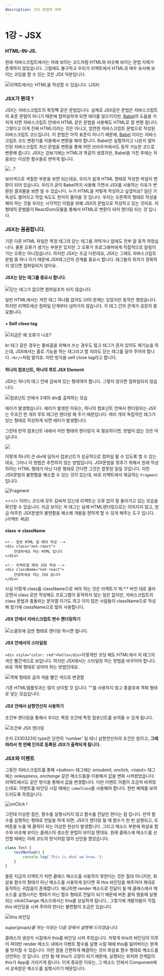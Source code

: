 ```yaml
---
description: JSX 문법에 대해
---
```


# 1강 - JSX

### HTML-IN-JS.

원래 자바스크립트에서는 아래 보이는 코드처럼 HTML와 비슷해 보이는 문법 자체가 존재하지 않았습니다. 그럼에도 불구하고 우리가 리액트에서 HTML과 매우 유사해 보이는 코딩을 할 수 있는 것은 JSX 덕분입니다.

![&#xB9AC;&#xC561;&#xD2B8;&#xC5D0;&#xC11C;&#xB294; HTML&#xC744; &#xC791;&#xC131;&#xD560; &#xC218; &#xC788;&#xC2B5;&#xB2C8;&#xB2E4;. \(JSX\)](.gitbook/assets/2019-01-15-1.26.43.png)

### JSX가 뭔데 ?

JSX는 자바스크립트의 확장팩 같은 문법입니다. 실제로 JSX같은 문법은 자바스크립트의 표준 문법이 아니기 때문에 컴파일하게 되면 에러를 일으키지만, [Babel](https://babeljs.io)의 도움을 거치게 되면 자바스크립트 안에서 HTML 같은 문법을 사용해도 HTML로 잘 변환 됩니다. 그렇다고 이게 진짜 HTML이라는 것은 아니고, 엄연한 자바스크립트 문법으로 작성된 자바스크립트 코드입니다. 이 문법은 아직 표준이 아니기 때문에, [Babel](https://babeljs.io/) 이라는 자바스크립트 코드 변환기를 이용해서 변환을 해야 합니다. Babel은 실험적이고 나온지 얼마 안된 자바스크립트 최신 문법을 변환을 통해 어떤 브라우저에서도 동작 가능한 코드로 변환해 줍니다. JSX는 걷보기에는 HTML과 똑같이 생겼지만, Babel을 거친 후에는 처음보는 이상한 함수들로 변하게 됩니다.

![...?](.gitbook/assets/2019-01-15-1.28.40.png)

보라색으로 색칠한 부분을 보면 되는데요, 우리가 쉽게 HTML 형태로 작성한 파일이 변환이 되어 있습니다. 우리가 굳이 Babel까지 사용해 가면서 JSX를 사용하는 이유가 변환된 결과물을 보면 알 수 있습니다. 누가 HTML을 저렇게 작성하고 싶겠어요? 일단 가독성도 떨어지고 작업 속도도 현저히 줄어들 것 입니다. 우리는 오른쪽의 형태로 작성을 해야 하는 것을 우리는 시각적인 이점을 위해 JSX의 문법으로 작성하고 있는 것이죠. 저 형태의 문법들이 ReactDom모듈을 통해서 HTML로 변환이 되어 렌더링 되는 것 입니다.

### JSX는 꼼꼼합니다.

기존 다른 HTML 파일은 특정 태그의 닫는 태그를 까먹거나 없애도 전부 잘 동작 하였습니다. 물론 오류가 생기는 부분은 있지만 그 오류가 프로그래머에게 직접적으로 알림이 가는 오류는 아니었습니다. 하지만 JSX는 조금 다른데요, JSX는 그래도 자바스크립트 문법 중 하나 이기 때문에 JSX태그간의 관계를 중요시 합니다. 태그들의 위치가 정확하지 않으면 컴파일되지 않아요.

#### JSX는 닫는 태그를 중요시 합니다.

![&#xB2EB;&#xB294; &#xD0DC;&#xADF8;&#xAC00; &#xC5C6;&#xC73C;&#xBA74; &#xCEF4;&#xD30C;&#xC77C;&#xC870;&#xCC28; &#xB418;&#xC9C0; &#xC54A;&#xC2B5;&#xB2C8;&#xB2E4;.](.gitbook/assets/2019-03-09-5.21.45.png)

일반 HTML에서는 저런 태그 하나쯤 없어도 UI의 문제는 있었지만 동작은 했었습니다. 하지만 리액트에선 컴파일 단계부터 넘어가지 않습니다. 각 태그 간의 관계가 굉장히 중요합니다.

#### + Self close tag

![&#xC9C0;&#xAE08;&#xC740; &#xC65C; &#xC624;&#xB958;&#xAC00; &#xB098;&#xC8E0;?](.gitbook/assets/2019-03-09-5.23.18.png)

br 태그 같은 경우는 줄바꿈을 위해서 쓰는 경우도 많고 태그가 혼자 있어도 제기능을 하는데, JSX에서는 홀로 기능을 하는 태그라고 할 지라도 닫는 태그를 달아 주어야 합니다. `<br/>`처럼 말이죠. 이런 방식을 self close tag라고 합니다.

#### 하나의 컴포넌트, 하나의 루트 JSX Element

JSX는 하나의 태그 안에 감싸져 있는 형태여야 합니다. 그렇지 않으면 컴파일되지 않습니다.

![&#xCEF4;&#xD3EC;&#xB10C;&#xD2B8; &#xC548;&#xC5D0;&#xC11C; 3&#xAC1C;&#xC758; div&#xB97C; &#xCD9C;&#xB825;&#xD558;&#xB294; &#xBAA8;&#xC2B5;](.gitbook/assets/2019-03-09-5.43.04.png)

에러가 발생했습니다. 에러가 발생한 이유는, 하나의 컴포넌트 안에서 렌더링되는 JSX는 무조건 한 개의 루트 태그만 렌더링 해 주기 때문입니다. 여러 개의 독립적인 태그가 있는 형태로 작성하게 되면 에러가 발생합니다.

그런데 만약 컴포넌트 내에서 저런 형태의 렌더링이 꼭 필요하다면, 방법이 없는 것은 아닙니다.

![](.gitbook/assets/2019-03-09-5.45.07.png)

이렇게 하나의 큰 div에 담아서 컴포넌트가 성공적으로 컴파일 될 수 있도록 할 수 있는데요, 그러나 이 방법은 추천하지 않는 방법입니다. JSX문법을 맞추기 위해서 원래 작성하려는 HTML 형태가 아닌 다른 형태로 간다면 그것은 잘못된 일일 것입니다. 이런 JSX문법의 불편함을 해소할 수 있는 것이 있는데, 바로 리액트에서 제공하는 `Fragment`입니다.

![Fragment](.gitbook/assets/2019-03-09-5.46.10.png)

&lt;&gt;&lt;/&gt; 이라느 코드에 모두 감싸져 있는데 리액트는 오류 없이 잘 돌아가고 있는 모습을 확인할 수 있습니다. 지금 보이는 저 태그는 실제 HTML렌더링으로는 이어지지 않고, 방금 마주친 JSX문법의 불편함을 해소해 개발을 편하게 할 수 있게 해주는 도구 입니다. _\(리액트 제공\)_

#### class =&gt; className

```markup
<!-- 일반 HTML 일 때의 작성 -->
<div class="not-react">
    안녕하세요 저는 HTML 입니다
</div>

<!-- 리액트일 때의 JSX 작성 -->
<div className="not-react">
    안녕하세요 저는 JSX 입니다
</div>
```

사실 이렇게 class를 className으로 써야 하는 것은 리액트가 16.\*.\* 버전 대로 올라오면서 class 로만 작성해도 프로그램이 동작하지 않는 일은 없지만, 자바스크립트의 class 문법과 충돌되는 문자열 이기도 하고 이미  많은 사람들이 className으로 작성해 왔기에 className으로 많이 사용합니다.

#### JSX 안에서 자바스크립트 변수 렌더링하기

![&#xC18C;&#xAD04;&#xD638;&#xC5D0; &#xAC10;&#xC2FC; &#xD615;&#xD0DC;&#xB85C; &#xB80C;&#xB354;&#xB9C1; &#xD558;&#xC2DC;&#xBA74; &#xB429;&#xB2C8;&#xB2E4;.](.gitbook/assets/2019-01-15-1.58.25.png)

#### JSX 안에서의 스타일링

`<div style="color: red">hello</div>`이렇게만 코딩 해도 HTML에서 저 태그의 색은 빨간색으로 보입니다. 하지만 JSX에서는 스타일링 하는 방법을 바꾸어야 합니다. 바로 객체 형태로 넣어야 하는 방법인데요.

![&#xAC1D;&#xCCB4; &#xD615;&#xD0DC;&#xB85C; &#xAE00;&#xC790; &#xC0C9;&#xC744; &#xBE68;&#xAC04; &#xC0C9;&#xC73C;&#xB85C; &#xBCC0;&#xACBD;&#xD568;](.gitbook/assets/2019-01-15-2.05.13.png)

기존 HTML템플릿과는 많이 상이할 것 입니다. ""를 사용하지 않고 중괄호에 객체 형태로 넣는 모습입니다.

#### JSX 안에서 삼항연산자 사용하기

조건부 렌더링을 통해서 우리는 특정 조건에 특정 컴포넌트를 보여줄 수 있게 됩니다.

![&#xC870;&#xAC74;&#xBD80; JSX &#xB80C;&#xB354;&#xB9C1;](.gitbook/assets/2019-01-15-2.09.45.png)

숫자 2330323의 type은 당연히 'number' 일 테니 삼항연산자의 조건은 참이고, **그에 따라서 첫 번째 인자로 등록된 JSX가 출력되게 됩니다.**

### JSX와 이벤트

그동안 자바스크립트를 통해 &lt;button&gt; 태그에는 _onsubmit, onclick,_ &lt;input&gt; 태그에는 _onkeypress, onchange_ 같은 메소드들을 이용해서 값을 변화 시켜왔었습니다. 리액트에서도 같은 방식을 통해서 값을 변경합니다. 다만 이벤트 이름이 조금씩 바뀌었는데요. 이벤트를 바인딩 시킬 때에는 `camelCase`를 사용해야 합니다. 한번 예제를 보여드리도록 하겠습니다.

![onClick !](.gitbook/assets/2019-01-19-1.42.32.png)

그런데 이상한 점은, 함수를 실행시키지 않고 함수를 전달만 한다는 점 입니다. 만약 함수를 실행하는 형태로 전달을 하게 되면, JSX가 렌더링 될 때 함수가 한 번 실행되고, 또 버튼을 누를 때 클릭이 되는 이상한 현상이 발생합니다. 그리고 메소드 부분에 화살표 함수와 비슷해 보이는 클래스의 생소한 문법이 보이실 텐데요. 원래 클래스에 메소드를 선언할 때에는 아래 코드의 방식처럼  많이 선언을 했었습니다.

```javascript
class Test {
    testMethod() {
        console.log('This is what we know.');
    }
}
```

물론 지금의 리액트가 저런 클래스 메소드를 사용하지 못한다는 것은 절대 아니지만, 화살표 함수의 형태가 아닌 메소드를 사용하게 된다면 꼭 this 바인딩을 해주어야 제대로 동작하는 귀찮음이 존재합니다. 왜냐하면 render 메소드로 전달이 될 때 클래스에서 메소드를 실행시키는 형태가 아닌 함수 형태로 전달이 되기 때문에 버튼 클릭 했을때 실행되는 clickChange 메소드에서는 this를 상실하게 됩니다.. 그렇기에 개발자들이 직접 this 바인딩을 시켜 주어야 한다는 불편함이 조금은 있습니다.

![this &#xBC14;&#xC778;&#xB529;](.gitbook/assets/2019-01-19-1.56.00.png)

_super\(props\)를 하는 이유는 다음 장에서 설명해 드리겠습니다._

클래스의 생성자 시점에서 this를 바인딩 시켜 주었습니다. 저렇게 this의 바인딩이 이루어 져야만 render 메소드 내에서 이벤트 함수를 실행 시킬 때에 this를 잃어버리는 문제를 방지할 수 있습니다. 이런 점을 간편하게 해결하는 것이 화살표 함수 형태로 메소드를 선언하는 것 입니다. 선언 될 때 this가 고정이 되기 때문에, 실행되는 위치와 관계없이 this가 App을 가리키게 됩니다. 이게 중요한 이유는, 그 메소드 안에서 Component에서 상속받은 메소드를 실행시키기 때문입니다.

